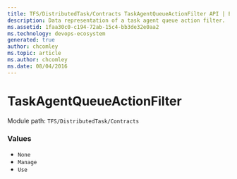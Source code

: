 ```yaml
---
title: TFS/DistributedTask/Contracts TaskAgentQueueActionFilter API | Extensions for Azure DevOps Services
description: Data representation of a task agent queue action filter.
ms.assetid: 1faa30c0-c194-72ab-15c4-bb3de32e0aa2
ms.technology: devops-ecosystem
generated: true
author: chcomley
ms.topic: article
ms.author: chcomley
ms.date: 08/04/2016
---
```


# TaskAgentQueueActionFilter

Module path: `TFS/DistributedTask/Contracts`

### Values

* `None` 
* `Manage` 
* `Use` 
